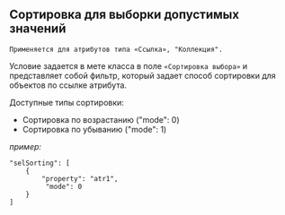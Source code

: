 ## Сортировка для выборки допустимых значений

```
Применяется для атрибутов типа «Ссылка», "Коллекция".
```
Условие задается в мете класса в поле `«Сортировка выбора»` и представляет собой фильтр, который задает способ сортировки для объектов по ссылке атрибута. 

Доступные типы сортировки:
* Сортировка по возрастанию ("mode": 0)
* Сортировка по убыванию ("mode": 1)

*пример:*
```
"selSorting": [
    {
        "property": "atr1",
         "mode": 0
    }
]
```